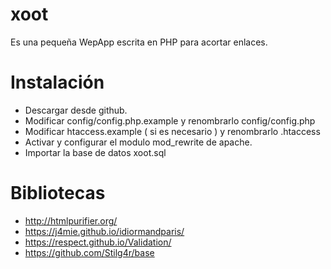# xoot
Es una pequeña WepApp escrita en PHP para acortar enlaces.
# Instalación 
* Descargar desde github.
* Modificar config/config.php.example y renombrarlo config/config.php
* Modificar htaccess.example ( si es necesario ) y renombrarlo .htaccess
* Activar y configurar el modulo mod_rewrite de apache.
* Importar la base de datos xoot.sql
# Bibliotecas 
* http://htmlpurifier.org/ 
* https://j4mie.github.io/idiormandparis/
* https://respect.github.io/Validation/
* https://github.com/Stilg4r/base

